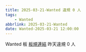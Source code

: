 ```yaml
---
title: 2025-03-21-Wanted 違規 0 人
tags:
    - Wanted
abbrlink: 2025-03-21-Wanted
date: Wanted-2025-03-21 12:00:00
---
```

Wanted 板 [板規連結](https://www.ptt.cc/bbs/Wanted/M.1608829773.A.D3B.html)
昨天違規 0 人
